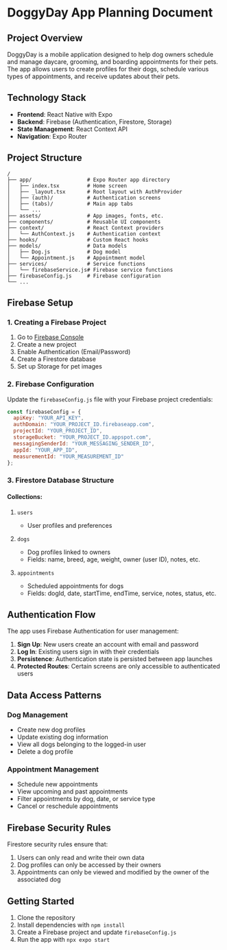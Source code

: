 # DoggyDay App Planning Document

## Project Overview
DoggyDay is a mobile application designed to help dog owners schedule and manage daycare, grooming, and boarding appointments for their pets. The app allows users to create profiles for their dogs, schedule various types of appointments, and receive updates about their pets.

## Technology Stack
- **Frontend**: React Native with Expo
- **Backend**: Firebase (Authentication, Firestore, Storage)
- **State Management**: React Context API
- **Navigation**: Expo Router

## Project Structure
```
/
├── app/                  # Expo Router app directory
│   ├── index.tsx         # Home screen
│   ├── _layout.tsx       # Root layout with AuthProvider
│   ├── (auth)/           # Authentication screens
│   ├── (tabs)/           # Main app tabs
│   └── ...
├── assets/               # App images, fonts, etc.
├── components/           # Reusable UI components
├── context/              # React Context providers
│   └── AuthContext.js    # Authentication context
├── hooks/                # Custom React hooks
├── models/               # Data models
│   ├── Dog.js            # Dog model
│   └── Appointment.js    # Appointment model
├── services/             # Service functions
│   └── firebaseService.js# Firebase service functions
├── firebaseConfig.js     # Firebase configuration
└── ...
```

## Firebase Setup

### 1. Creating a Firebase Project
1. Go to [Firebase Console](https://console.firebase.google.com/)
2. Create a new project
3. Enable Authentication (Email/Password)
4. Create a Firestore database
5. Set up Storage for pet images

### 2. Firebase Configuration
Update the `firebaseConfig.js` file with your Firebase project credentials:

```javascript
const firebaseConfig = {
  apiKey: "YOUR_API_KEY",
  authDomain: "YOUR_PROJECT_ID.firebaseapp.com",
  projectId: "YOUR_PROJECT_ID",
  storageBucket: "YOUR_PROJECT_ID.appspot.com",
  messagingSenderId: "YOUR_MESSAGING_SENDER_ID",
  appId: "YOUR_APP_ID",
  measurementId: "YOUR_MEASUREMENT_ID"
};
```

### 3. Firestore Database Structure

#### Collections:
1. `users`
   - User profiles and preferences

2. `dogs`
   - Dog profiles linked to owners
   - Fields: name, breed, age, weight, owner (user ID), notes, etc.

3. `appointments`
   - Scheduled appointments for dogs
   - Fields: dogId, date, startTime, endTime, service, notes, status, etc.

## Authentication Flow
The app uses Firebase Authentication for user management:

1. **Sign Up**: New users create an account with email and password
2. **Log In**: Existing users sign in with their credentials
3. **Persistence**: Authentication state is persisted between app launches
4. **Protected Routes**: Certain screens are only accessible to authenticated users

## Data Access Patterns

### Dog Management
- Create new dog profiles
- Update existing dog information
- View all dogs belonging to the logged-in user
- Delete a dog profile

### Appointment Management
- Schedule new appointments
- View upcoming and past appointments
- Filter appointments by dog, date, or service type
- Cancel or reschedule appointments

## Firebase Security Rules
Firestore security rules ensure that:
1. Users can only read and write their own data
2. Dog profiles can only be accessed by their owners
3. Appointments can only be viewed and modified by the owner of the associated dog

## Getting Started
1. Clone the repository
2. Install dependencies with `npm install`
3. Create a Firebase project and update `firebaseConfig.js`
4. Run the app with `npx expo start` 